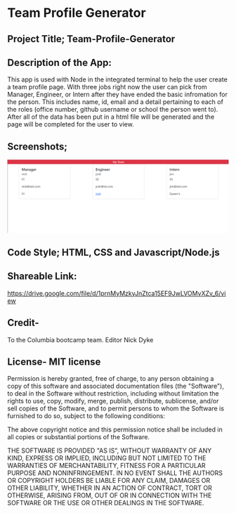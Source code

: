 # Team Profile Generator



## Project Title; Team-Profile-Generator


## Description of the App: 
This app is used with Node in the integrated terminal to help the user create a team profile page. With three jobs right now the user can pick from Manager, Engineer, or Intern after they have ended the basic infromation for the person. This includes name, id, email and a detail pertaining to each of the roles (office number, github username or school the person went to). After all of the data has been put in a html file will be generated and the page will be completed for the user to view. 

## Screenshots; 
![picture](/assests/screenshot.PNG)

## Code Style; HTML, CSS and Javascript/Node.js

## Shareable Link:
https://drive.google.com/file/d/1prnMyMzkyJnZtca15EF9JwLVOMvXZv_6/view


## Credit- 
To the Columbia bootcamp team. Editor Nick Dyke 

## License- MIT license
Permission is hereby granted, free of charge, to any person obtaining a copy of this software and associated documentation files (the "Software"), to deal in the Software without restriction, including without limitation the rights to use, copy, modify, merge, publish, distribute, sublicense, and/or sell copies of the Software, and to permit persons to whom the Software is furnished to do so, subject to the following conditions:

The above copyright notice and this permission notice shall be included in all copies or substantial portions of the Software.

THE SOFTWARE IS PROVIDED "AS IS", WITHOUT WARRANTY OF ANY KIND, EXPRESS OR IMPLIED, INCLUDING BUT NOT LIMITED TO THE WARRANTIES OF MERCHANTABILITY, FITNESS FOR A PARTICULAR PURPOSE AND NONINFRINGEMENT. IN NO EVENT SHALL THE AUTHORS OR COPYRIGHT HOLDERS BE LIABLE FOR ANY CLAIM, DAMAGES OR OTHER LIABILITY, WHETHER IN AN ACTION OF CONTRACT, TORT OR OTHERWISE, ARISING FROM, OUT OF OR IN CONNECTION WITH THE SOFTWARE OR THE USE OR OTHER DEALINGS IN THE SOFTWARE.

